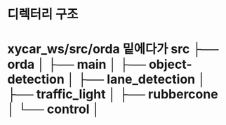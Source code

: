 # 디렉터리 구조

xycar_ws/src/orda 밑에다가
src
├── orda
│    ├── main
│    ├── object-detection
│    ├── lane_detection
│    ├── traffic_light
│    ├── rubbercone
│    └── control
│
=======================
